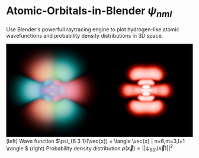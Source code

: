 # Atomic-Orbitals-in-Blender $\psi_{n m l}$


Use Blender's powerfull raytracing engine to plot hydrogen-like atomic wavefunctions and probability density distributions in 3D space.

![](https://github.com/dom128/Atomic-Orbitals-in-Blender/blob/main/631_1080.png)
(left) Wave function $\psi_{6 3 1}(\vec{x}) = \langle \vec{x} | n=6,m=3,l=1 \rangle $
(right) Probability density distribution $\rho (\vec{x}) = ||\psi_{6 3 1}(\vec{x})||^2$ 
 
 





